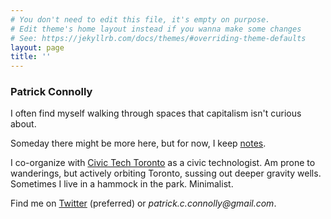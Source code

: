 ```yaml
---
# You don't need to edit this file, it's empty on purpose.
# Edit theme's home layout instead if you wanna make some changes
# See: https://jekyllrb.com/docs/themes/#overriding-theme-defaults
layout: page
title: ''
---
```

### Patrick Connolly

I often find myself walking through spaces that capitalism isn't curious
about.

Someday there might be more here, but for now, I keep [notes](notes).

I co-organize with [Civic Tech Toronto](http://civictech.ca) as a civic
technologist. Am prone to wanderings, but actively orbiting Toronto,
sussing out deeper gravity wells. Sometimes I live in a hammock in the
park. Minimalist.

Find me on [Twitter](https://twitter.com/patcon_) (preferred) or _patrick.c.connolly@gmail.com_.
